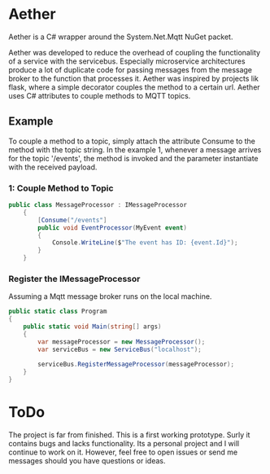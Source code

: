 # Aether 

Aether is a C# wrapper around the System.Net.Mqtt NuGet packet.

Aether was developed to reduce the overhead of coupling the functionality of a service with the servicebus.
Especially microservice architectures produce a lot of duplicate code for passing messages
from the message broker to the function that processes it. Aether was inspired by projects lik flask, where 
a simple decorator couples the method to a certain url. Aether uses C# attributes to couple methods to MQTT 
topics.

## Example
To couple a method to a topic, simply attach the attribute Consume to the method with the topic string.
In the example 1, whenever a message arrives for the topic '/events', the method is invoked and the parameter
instantiate with the received payload. 

### 1: Couple Method to Topic
```c#
public class MessageProcessor : IMessageProcessor
    {
        [Consume("/events"]
        public void EventProcessor(MyEvent event)
        {
            Console.WriteLine($"The event has ID: {event.Id}");
        }
    }
 ```
 
### Register the IMessageProcessor
Assuming a Mqtt message broker runs on the local machine.
```c#
public static class Program
{
    public static void Main(string[] args) 
    {
        var messageProcessor = new MessageProcessor();
        var serviceBus = new ServiceBus("localhost");
        
        serviceBus.RegisterMessageProcessor(messageProcessor);
    }
}
```

#  ToDo
The project is far from finished. This is a first working prototype. Surly it contains bugs and lacks functionality.
Its a personal project and I will continue to work on it. However, feel free to open issues or send me messages should
you have questions or ideas.
